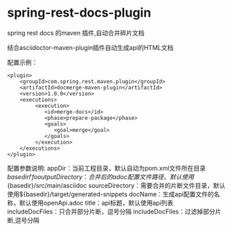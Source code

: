 # spring-rest-docs-plugin
spring rest docs 的maven 插件,自动合并碎片文档

结合asciidoctor-maven-plugin插件自动生成api的HTML文档

配置示例：
```插件配置示例
<plugin>
    <groupId>com.spring.rest.maven.plugin</groupId>
    <artifactId>docmerge-maven-plugin</artifactId>
    <version>1.0.0</version>
    <executions>
         <execution>
            <id>merge-docs</id>
            <phase>prepare-package</phase>
            <goals>
               <goal>merge</goal>
            </goals>
         </execution>
    </executions>
</plugin>
```

配置参数说明:
appDir：当前工程目录，默认自动为pom.xml文件所在目录${basedir}l'fo
outputDirectory：合并后的adoc配置文件路径，默认使用${basedir}/src/main/asciidoc
sourceDirectory：需要合并的片断文件目录，默认使用${basedir}/target/generated-snippets
docName：生成api配置文件的名称，默认使用openApi.adoc
title：api标题，默认使用api列表
includeDocFiles：只合并部分片断，逗号分隔
includeDocFiles：过滤掉部分片断,逗号分隔



